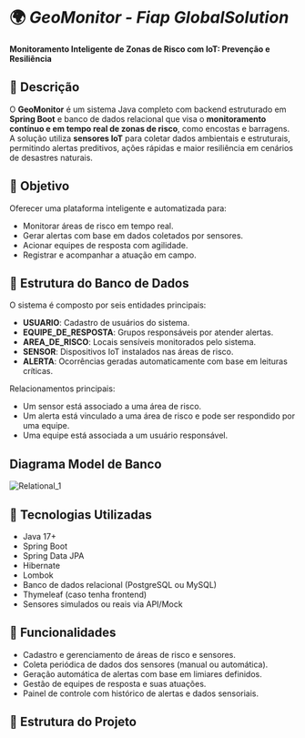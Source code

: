 # 🌍 *GeoMonitor - Fiap GlobalSolution*

**Monitoramento Inteligente de Zonas de Risco com IoT: Prevenção e Resiliência**

## 📌 Descrição

O **GeoMonitor** é um sistema Java completo com backend estruturado em **Spring Boot** e banco de dados relacional que visa o **monitoramento contínuo e em tempo real de zonas de risco**, como encostas e barragens. A solução utiliza **sensores IoT** para coletar dados ambientais e estruturais, permitindo alertas preditivos, ações rápidas e maior resiliência em cenários de desastres naturais.

## 🎯 Objetivo

Oferecer uma plataforma inteligente e automatizada para:
- Monitorar áreas de risco em tempo real.
- Gerar alertas com base em dados coletados por sensores.
- Acionar equipes de resposta com agilidade.
- Registrar e acompanhar a atuação em campo.

## 🧱 Estrutura do Banco de Dados

O sistema é composto por seis entidades principais:

- **USUARIO**: Cadastro de usuários do sistema.
- **EQUIPE_DE_RESPOSTA**: Grupos responsáveis por atender alertas.
- **AREA_DE_RISCO**: Locais sensíveis monitorados pelo sistema.
- **SENSOR**: Dispositivos IoT instalados nas áreas de risco.
- **ALERTA**: Ocorrências geradas automaticamente com base em leituras críticas.

Relacionamentos principais:
- Um sensor está associado a uma área de risco.
- Um alerta está vinculado a uma área de risco e pode ser respondido por uma equipe.
- Uma equipe está associada a um usuário responsável.

## Diagrama Model de Banco
![Relational_1](https://github.com/user-attachments/assets/75f40d2b-7d39-4206-b48d-128ba2172790)

## 🔧 Tecnologias Utilizadas

- Java 17+
- Spring Boot
- Spring Data JPA
- Hibernate
- Lombok
- Banco de dados relacional (PostgreSQL ou MySQL)
- Thymeleaf (caso tenha frontend)
- Sensores simulados ou reais via API/Mock

## 🚨 Funcionalidades

- Cadastro e gerenciamento de áreas de risco e sensores.
- Coleta periódica de dados dos sensores (manual ou automática).
- Geração automática de alertas com base em limiares definidos.
- Gestão de equipes de resposta e suas atuações.
- Painel de controle com histórico de alertas e dados sensoriais.

## 📁 Estrutura do Projeto

